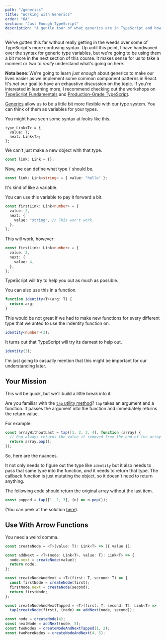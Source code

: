 ```yaml
---
path: "/generics"
title: "Working with Generics"
order: "6A"
section: "Just Enough TypeScript"
description: "A gentle tour of what generics are in TypeScript and how they work."
---
```


We've gotten this far without really getting in the weeds over some of TypeScript's more confusing syntax. Up until this point, I have handwaved over the syntax for generic type variables, but we're going to be using them a bit more in the next section of this course. It makes sense for us to take a moment or two to _really_ understand what's going on here.

**Nota bene**: We're going to learn _just enough_ about generics to make our lives easier as we implement some common component patterns in React. It's _not_ our goal to have an exhaustive discussion on the topic. If you're interested in learning more, I recommend checking out the workshops on [TypeScript Fundamentals][ts-fun] and [Production-Grade TypeScript][pg-ts].

[ts-fun]: https://frontendmasters.com/courses/typescript-v2/
[pg-ts]: https://frontendmasters.com/courses/production-typescript/

[Generics][gen] allow us to be a little bit more flexible with our type system. You can think of them as variables for your types.

[gen]: https://www.typescriptlang.org/docs/handbook/2/generics.html

You might have seen some syntax at looks like this.

```tsx
type Link<T> = {
  value: T;
  next: Link<T>;
};
```

We can't just make a new object with that type.

```ts
const link: Link = {};
```

Now, we can define what type `T` should be.

```ts
const link: Link<string> = { value: "hello" };
```

It's kind of like a variable.

You can use this variable to pay it forward a bit.

```ts
const firstLink: Link<number> = {
  value: 2,
  next: {
    value: "string", // This won't work.
  },
};
```

This will work, however:

```ts
const firstLink: Link<number> = {
  value: 2,
  next: {
    value: 4,
  },
};
```

TypeScript will try to help you out as much as possible.

You can also use this in a function.

```ts
function identity<T>(arg: T) {
  return arg;
}
```

This would be not great if we had to make new functions for every different type that we anted to use the indentity function on.

```ts
identity<number>(3);
```

It turns out that TypeScript will try its darnest to help out.

```ts
identity(3);
```

I'm just going to casually mention that this might be important for our understanding later.

## Your Mission

This will be quick, but we'll build a little break into it.

Are you familiar with the [`tap` utility method](https://lodash.com/docs/#tap)? `tap` takes an argument and a function. It passes the argument into the function and immediately returns the return value.

For example:

```js
const arrayWithoutLast = tap([1, 2, 3, 4], function (array) {
  // Pop always returns the value it removed from the end of the array.
  return array.pop();
});
```

So, here are the nuances.

It not only needs to figure out the type like `identity` but it also needs to pass that same type into the function, _and_ it needs to return that type. The callback function is just mutating the object, so it doesn't need to return anything.

The following code should return the original array without the last item.

```ts
const popped = tap([1, 2, 3], (n) => n.pop());
```

(You can peek at the solution [here](https://gist.github.com/stevekinney/d14cbaff3e0aa8ee3e1dcf96837af1ca)).

## Use With Arrow Functions

You need a weird comma.

```ts
const createNode = <T>(value: T): Link<T> => ({ value });

const addNext = <T>(node: Link<T>, value: T): Link<T> => {
  node.next = createNode(value);
  return node;
};

const createNodeAndNext = <T>(first: T, second: T) => {
  const firstNode = createNode(first);
  firstNode.next = createNode(second);
  return firstNode;
};

const createNodeAndNextTapped = <T>(first: T, second: T): Link<T> =>
  tap(createNode(first), (node) => addNext(node, second));

const node = createNode(4);
const nextNode = addNext(node, 5);
const twoNodes = createNodeAndNextTapped(1, 2);
const twoMoreNodes = createNodeAndNext(4, 5);
```
